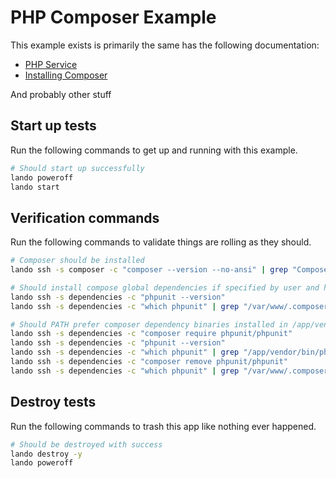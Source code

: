 PHP Composer Example
===========

This example exists is primarily the same has the following documentation:

* [PHP Service](https://docs.lando.dev/config/php.html)
* [Installing Composer](https://docs.lando.dev/config/php.html#installing-composer)

And probably other stuff

Start up tests
--------------

Run the following commands to get up and running with this example.

```bash
# Should start up successfully
lando poweroff
lando start
```

Verification commands
---------------------

Run the following commands to validate things are rolling as they should.

```bash
# Composer should be installed
lando ssh -s composer -c "composer --version --no-ansi" | grep "Composer version"

# Should install compose global dependencies if specified by user and have them available in PATH
lando ssh -s dependencies -c "phpunit --version"
lando ssh -s dependencies -c "which phpunit" | grep "/var/www/.composer/vendor/bin/phpunit"

# Should PATH prefer composer dependency binaries installed in /app/vendor over global ones
lando ssh -s dependencies -c "composer require phpunit/phpunit"
lando ssh -s dependencies -c "phpunit --version"
lando ssh -s dependencies -c "which phpunit" | grep "/app/vendor/bin/phpunit"
lando ssh -s dependencies -c "composer remove phpunit/phpunit"
lando ssh -s dependencies -c "which phpunit" | grep "/var/www/.composer/vendor/bin/phpunit"
```

Destroy tests
-------------

Run the following commands to trash this app like nothing ever happened.

```bash
# Should be destroyed with success
lando destroy -y
lando poweroff
```
